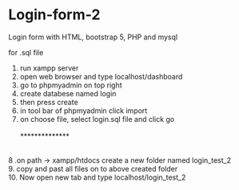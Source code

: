 # Login-form-2
Login form with HTML, bootstrap 5, PHP and mysql
<br>

for .sql file
<br>
1. run xampp server<br>
2. open web browser and type localhost/dashboard<br>
3. go to phpmyadmin on top right<br>
4. create databese named login<br>
5. then press create<br>
6. in tool bar of phpmyadmin click import<br>
7. on choose file, select login.sql file and click go<br><br>
**************<br><br>

8 .on path -> xampp/htdocs create a new folder named login_test_2<br>
9. copy and past all files on to above created folder<br>
10. Now open new tab and type localhost/login_test_2<br>

